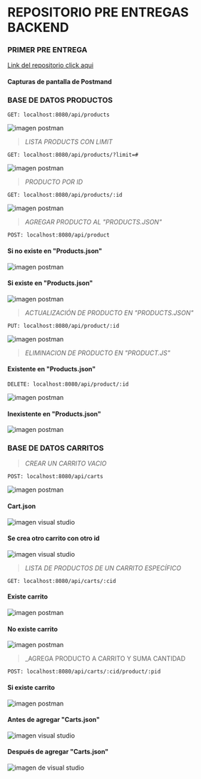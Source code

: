 # **REPOSITORIO PRE ENTREGAS BACKEND**

### PRIMER PRE ENTREGA

[Link del repositorio click aqui](https://github.com/Pablocan86/preEntregas_Backend_Cantarin/tree/main/preEntrega1_Cantarin_Backend)

#### Capturas de pantalla de Postmand

### BASE DE DATOS PRODUCTOS

```
GET: localhost:8080/api/products
```

![imagen postman](./preEntrega1_Cantarin_Backend/src/images/image.png)

> _LISTA PRODUCTS CON LIMIT_

```
GET: localhost:8080/api/products/?limit=#
```

![imagen postman](./preEntrega1_Cantarin_Backend/src/images/products_limit.png)

> _PRODUCTO POR ID_

```
GET: localhost:8080/api/products/:id
```

![imagen postman](./preEntrega1_Cantarin_Backend/src/images/producto_id.png)

> _AGREGAR PRODUCTO AL "PRODUCTS.JSON"_

```
POST: localhost:8080/api/product
```

#### Si no existe en "Products.json"

![imagen postman](./preEntrega1_Cantarin_Backend/src/images/agregar_producto_products.png)

#### Si existe en "Products.json"

![imagen postman](./preEntrega1_Cantarin_Backend/src/images/producto_existente_products.png)

> _ACTUALIZACIÓN DE PRODUCTO EN "PRODUCTS.JSON"_

```
PUT: localhost:8080/api/product/:id
```

![imagen postman](./preEntrega1_Cantarin_Backend/src/images/actualizar_producto_products.png)

> _ELIMINACION DE PRODUCTO EN "PRODUCT.JS"_

#### Existente en "Products.json"

```
DELETE: localhost:8080/api/product/:id
```

![imagen postman](./preEntrega1_Cantarin_Backend/src/images/eliminado_products.png)

#### Inexistente en "Products.json"

![imagen postman](./preEntrega1_Cantarin_Backend/src/images/eliminado_no_existe_products.png)

### BASE DE DATOS CARRITOS

> _CREAR UN CARRITO VACIO_

```
POST: localhost:8080/api/carts
```

![imagen postman](./preEntrega1_Cantarin_Backend/src/images/crear_carrito.png)

#### Cart.json

![imagen visual studio](./preEntrega1_Cantarin_Backend/src/images/carrito_creado.png)

#### Se crea otro carrito con otro id

![imagen visual studio](./preEntrega1_Cantarin_Backend/src/images/otro_carrito_creado.png)

> _LISTA DE PRODUCTOS DE UN CARRITO ESPECÍFICO_

```
GET: localhost:8080/api/carts/:cid
```

#### Existe carrito

![imagen postman](./preEntrega1_Cantarin_Backend/src/images/products_carrito.png)

#### No existe carrito

![imagen postman](./preEntrega1_Cantarin_Backend/src/images/products_carrito_no_existe.png)

> \_AGREGA PRODUCTO A CARRITO Y SUMA CANTIDAD

```
POST: localhost:8080/api/carts/:cid/product/:pid
```

#### Si existe carrito

![imagen postman](./preEntrega1_Cantarin_Backend/src/images/agregar_product_carrito.png)

#### Antes de agregar "Carts.json"

![imagen visual studio](./preEntrega1_Cantarin_Backend/src/images/antes_de_agregar.png)

#### Después de agregar "Carts.json"

![imagen de visual studio](./preEntrega1_Cantarin_Backend/src/images/despues_de_agregar.png)
